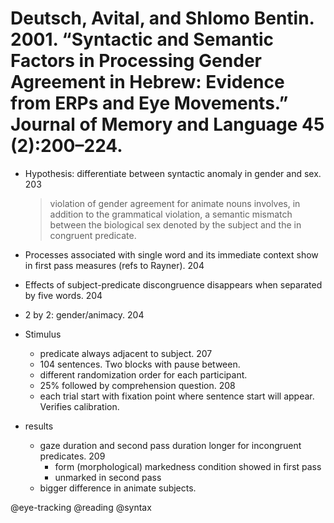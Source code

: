 # Deutsch, Avital, and Shlomo Bentin. 2001. “Syntactic and Semantic Factors in Processing Gender Agreement in Hebrew: Evidence from ERPs and Eye Movements.” Journal of Memory and Language 45 (2):200–224.

- Hypothesis: differentiate between syntactic anomaly in gender and sex. 203

    > violation of gender agreement for animate nouns involves, in addition to the grammatical violation, a semantic mismatch between the biological sex denoted by the subject and the in congruent predicate.  

- Processes associated with single word and its immediate context show in first pass measures (refs to Rayner). 204 

- Effects of subject-predicate discongruence disappears when separated by five words. 204  

- 2 by 2: gender/animacy. 204

- Stimulus
  - predicate always adjacent to subject. 207
  - 104 sentences. Two blocks with pause between.
  - different randomization order for each participant.
  - 25% followed by comprehension question. 208
  - each trial start with fixation point where sentence start will appear. Verifies calibration.

- results
  - gaze duration and second pass duration longer for incongruent predicates. 209 
    - form (morphological) markedness condition showed in first pass
    - unmarked in second pass
  - bigger difference in animate subjects.

@eye-tracking
@reading
@syntax
